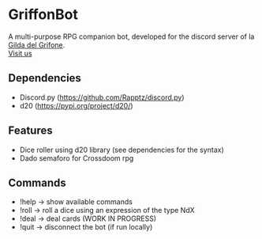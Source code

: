# GriffonBot
A multi-purpose RPG companion bot, developed for the discord server of la [Gilda del Grifone](http://www.gildadelgrifonetorino.it/).  
[Visit us](https://www.facebook.com/LaGildadelGrifone)

## Dependencies
- Discord.py (https://github.com/Rapptz/discord.py)
- d20 (https://pypi.org/project/d20/)

## Features
* Dice roller using d20 library (see dependencies for the syntax)
* Dado semaforo for Crossdoom rpg

## Commands
* !help -> show available commands
* !roll -> roll a dice using an expression of the type NdX
* !deal -> deal cards (WORK IN PROGRESS)
* !quit -> disconnect the bot (if run locally)
